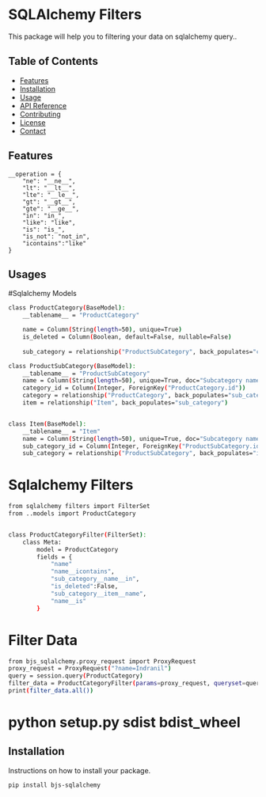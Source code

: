 # SQLAlchemy Filters
This package will help you to filtering your data on sqlalchemy query..

## Table of Contents
- [Features](#features)
- [Installation](#installation)
- [Usage](#usage)
- [API Reference](#api-reference)
- [Contributing](#contributing)
- [License](#license)
- [Contact](#contact)

## Features
    __operation = {  
        "ne": "__ne__",
        "lt": "__lt__",
        "lte": "__le__",
        "gt": "__gt__",
        "gte": "__ge__",
        "in": "in_",
        "like": "like",
        "is": "is_",
        "is_not": "not_in",
        "icontains":"like"
    }

## Usages
#Sqlalchemy Models
```bash
class ProductCategory(BaseModel):
    __tablename__ = "ProductCategory"

    name = Column(String(length=50), unique=True)
    is_deleted = Column(Boolean, default=False, nullable=False)
    
    sub_category = relationship("ProductSubCategory", back_populates="category")

class ProductSubCategory(BaseModel):
    __tablename__ = "ProductSubCategory"
    name = Column(String(length=50), unique=True, doc="Subcategory name")
    category_id = Column(Integer, ForeignKey("ProductCategory.id"))
    category = relationship("ProductCategory", back_populates="sub_category")
    item = relationship("Item", back_populates="sub_category")


class Item(BaseModel):
    __tablename__ = "Item"
    name = Column(String(length=50), unique=True, doc="Subcategory name")
    sub_category_id = Column(Integer, ForeignKey("ProductSubCategory.id"))
    sub_category = relationship("ProductSubCategory", back_populates="item")
```
# Sqlalchemy Filters
```bash
from sqlalchemy filters import FilterSet
from ..models import ProductCategory


class ProductCategoryFilter(FilterSet):
    class Meta:
        model = ProductCategory
        fields = {
            "name" 
            "name__icontains", 
            "sub_category__name__in",
            "is_deleted":False,
            "sub_category__item__name",
            "name__is"
        }
```

# Filter Data
```bash
from bjs_sqlalchemy.proxy_request import ProxyRequest
proxy_request = ProxyRequest("?name=Indranil")
query = session.query(ProductCategory)
filter_data = ProductCategoryFilter(params=proxy_request, queryset=query)
print(filter_data.all())
```

# python setup.py sdist bdist_wheel
## Installation
Instructions on how to install your package.

```bash
pip install bjs-sqlalchemy
```